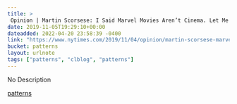 ```yaml
---
title: > 
 Opinion | Martin Scorsese: I Said Marvel Movies Aren’t Cinema. Let Me Explain. - The New York Times
date: 2019-11-05T19:29:10+00:00
dateadded: 2022-04-20 23:58:39 -0400
link: "https://www.nytimes.com/2019/11/04/opinion/martin-scorsese-marvel.html"
bucket: patterns
layout: urlnote
tags: ["patterns", "clblog", "patterns"]
--- 
```

No Description
 <!-- end excerpt --> 
<div class='bucket'><a class='internal-link' href='/buckets/patterns'>patterns</a></div> 
